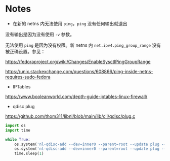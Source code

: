 # Notes

- 在新的 netns 内无法使用 `ping`，`ping` 没有任何输出就退出

没有输出是因为没有使用 `-v` 参数。

无法使用 `ping` 是因为没有权限。新 netns 内 `net.ipv4.ping_group_range` 没有被正确设置。参见：

https://fedoraproject.org/wiki/Changes/EnableSysctlPingGroupRange

https://unix.stackexchange.com/questions/608866/ping-inside-netns-requires-sudo-fedora

- IPTables

https://www.booleanworld.com/depth-guide-iptables-linux-firewall/

- qdisc plug

https://github.com/thom311/libnl/blob/main/lib/cli/qdisc/plug.c

```python
import os
import time

while True:
    os.system('nl-qdisc-add --dev=inner0 --parent=root --update plug --buffer')
    os.system('nl-qdisc-add --dev=inner0 --parent=root --update plug --release-one')
    time.sleep(1)
```
